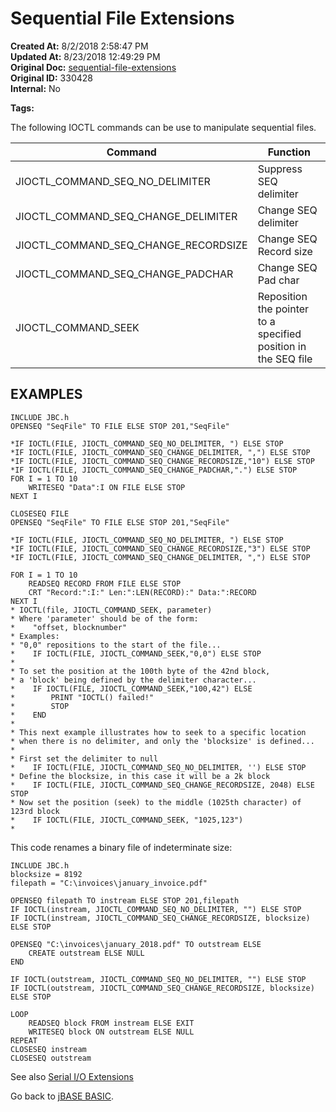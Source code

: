 # Sequential File Extensions

**Created At:** 8/2/2018 2:58:47 PM  
**Updated At:** 8/23/2018 12:49:29 PM  
**Original Doc:** [sequential-file-extensions](https://docs.jbase.com/36868-jbase-basic/sequential-file-extensions)  
**Original ID:** 330428  
**Internal:** No  

**Tags:**
<badge text='files' vertical='middle' />

The following IOCTL commands can be use to manipulate sequential files.

| Command | Function |
| --- | --- |
| JIOCTL\_COMMAND\_SEQ\_NO\_DELIMITER | Suppress SEQ delimiter |
| JIOCTL\_COMMAND\_SEQ\_CHANGE\_DELIMITER | Change SEQ delimiter |
| JIOCTL\_COMMAND\_SEQ\_CHANGE\_RECORDSIZE | Change SEQ Record size |
| JIOCTL\_COMMAND\_SEQ\_CHANGE\_PADCHAR | Change SEQ Pad char |
| JIOCTL\_COMMAND\_SEEK | Reposition the pointer to a specified position in the SEQ file |

## EXAMPLES

```
INCLUDE JBC.h
OPENSEQ "SeqFile" TO FILE ELSE STOP 201,"SeqFile"

*IF IOCTL(FILE, JIOCTL_COMMAND_SEQ_NO_DELIMITER, ") ELSE STOP
*IF IOCTL(FILE, JIOCTL_COMMAND_SEQ_CHANGE_DELIMITER, ",") ELSE STOP
*IF IOCTL(FILE, JIOCTL_COMMAND_SEQ_CHANGE_RECORDSIZE,"10") ELSE STOP
*IF IOCTL(FILE, JIOCTL_COMMAND_SEQ_CHANGE_PADCHAR,".") ELSE STOP
FOR I = 1 TO 10
    WRITESEQ "Data":I ON FILE ELSE STOP
NEXT I

CLOSESEQ FILE
OPENSEQ "SeqFile" TO FILE ELSE STOP 201,"SeqFile"

*IF IOCTL(FILE, JIOCTL_COMMAND_SEQ_NO_DELIMITER, ") ELSE STOP
*IF IOCTL(FILE, JIOCTL_COMMAND_SEQ_CHANGE_RECORDSIZE,"3") ELSE STOP
*IF IOCTL(FILE, JIOCTL_COMMAND_SEQ_CHANGE_DELIMITER, ",") ELSE STOP

FOR I = 1 TO 10
    READSEQ RECORD FROM FILE ELSE STOP
    CRT "Record:":I:" Len:":LEN(RECORD):" Data:":RECORD
NEXT I
* IOCTL(file, JIOCTL_COMMAND_SEEK, parameter)
* Where 'parameter' should be of the form:
*    "offset, blocknumber"
* Examples:
* "0,0" repositions to the start of the file...
*    IF IOCTL(FILE, JIOCTL_COMMAND_SEEK,"0,0") ELSE STOP
*
* To set the position at the 100th byte of the 42nd block,
* a 'block' being defined by the delimiter character...
*    IF IOCTL(FILE, JIOCTL_COMMAND_SEEK,"100,42") ELSE
*        PRINT "IOCTL() failed!"
*        STOP
*    END
*
* This next example illustrates how to seek to a specific location
* when there is no delimiter, and only the 'blocksize' is defined...
*
* First set the delimiter to null
*    IF IOCTL(FILE, JIOCTL_COMMAND_SEQ_NO_DELIMITER, '') ELSE STOP
* Define the blocksize, in this case it will be a 2k block
*    IF IOCTL(FILE, JIOCTL_COMMAND_SEQ_CHANGE_RECORDSIZE, 2048) ELSE STOP
* Now set the position (seek) to the middle (1025th character) of 123rd block
*    IF IOCTL(FILE, JIOCTL_COMMAND_SEEK, "1025,123")
*
```

This code renames a binary file of indeterminate size:

```
INCLUDE JBC.h
blocksize = 8192
filepath = "C:\invoices\january_invoice.pdf"

OPENSEQ filepath TO instream ELSE STOP 201,filepath
IF IOCTL(instream, JIOCTL_COMMAND_SEQ_NO_DELIMITER, "") ELSE STOP
IF IOCTL(instream, JIOCTL_COMMAND_SEQ_CHANGE_RECORDSIZE, blocksize) ELSE STOP

OPENSEQ "C:\invoices\january_2018.pdf" TO outstream ELSE
    CREATE outstream ELSE NULL
END

IF IOCTL(outstream, JIOCTL_COMMAND_SEQ_NO_DELIMITER, "") ELSE STOP
IF IOCTL(outstream, JIOCTL_COMMAND_SEQ_CHANGE_RECORDSIZE, blocksize) ELSE STOP

LOOP
    READSEQ block FROM instream ELSE EXIT
    WRITESEQ block ON outstream ELSE NULL
REPEAT
CLOSESEQ instream
CLOSESEQ outstream

```

See also [Serial I/O Extensions](./../serial-i&o-extensions)

Go back to [jBASE BASIC](./../jbase-basic-programmers-reference-guide).

